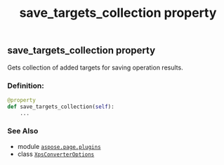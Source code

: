 ﻿---
title: save_targets_collection property
second_title: Aspose.Page for Python via .NET API References
description: 
type: docs
weight: 80
url: /python-net/aspose.page.plugins/xpsconverteroptions/save_targets_collection/
is_root: false
---

## save_targets_collection property


Gets collection of added targets for saving operation results.
### Definition:
```python
@property
def save_targets_collection(self):
    ...
```

### See Also
* module [`aspose.page.plugins`](../../)
* class [`XpsConverterOptions`](/page/python-net/aspose.page.plugins/xpsconverteroptions)
